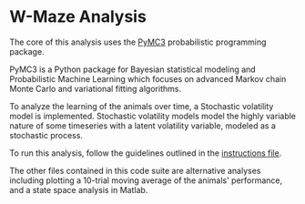 # W-Maze Analysis #
The core of this analysis uses the [PyMC3](https://github.com/pymc-devs/pymc3) probabilistic programming package. 

PyMC3 is a Python package for Bayesian statistical modeling and Probabilistic Machine Learning which focuses on advanced Markov chain Monte Carlo and variational fitting algorithms.

To analyze the learning of the animals over time, a Stochastic volatility model is implemented. Stochastic volatility models model the highly variable nature of some timeseries with a latent volatility variable, modeled as a stochastic process.

To run this analysis, follow the guidelines outlined in the [instructions file](https://github.com/adelekap/WMaze_Analysis/blob/master/instructions.txt).


The other files contained in this code suite are alternative analyses including plotting a 10-trial moving average of the animals' performance, and a state space analysis in Matlab.